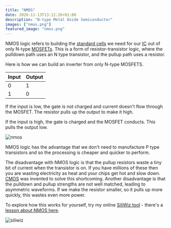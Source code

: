 ```yaml
---
title: "NMOS"
date: 2020-11-13T13:12:26+01:00
description: "N-type Metal Oxide Semiconductor"
images: ["nmos.png"]
featured_image: "nmos.png"
---
```


NMOS logic refers to building the [standard cells](/terminology/standardcell) we need for our [IC](/terminology/ic) out of only N-type [MOSFETs](/terminology/mosfet). This is a form of resistor-transistor logic, where the pulldown path uses an N type transistor, and the pullup path uses a resistor.

Here is how we can build an inverter from only N-type MOSFETS.

| Input       | Output      |
| ----------- | ----------- |
| 0           | 1           |
| 1           | 0           |

If the input is low, the gate is not charged and current doesn't flow through the MOSFET. The resistor pulls up the output to make it high.

If the input is high, the gate is charged and the MOSFET conducts. This pulls the output low.

![nmos](/nmos.png)

NMOS logic has the advantage that we don't need to manufacture P type transistors and so the processing is cheaper and quicker to perform.

The disadvantage with NMOS logic is that the pullup resistors waste a tiny bit of current when the transistor is on. If you have millions of these then you are wasting electricity as heat and your chips get hot and slow down. [CMOS](/terminology/cmos) was invented to solve this shortcoming. Another disadvantage is that the pulldown and pullup strengths are not well matched, leading to asymmetric waveforms. If we make the resistor smaller, so it pulls up more quickly, this wastes even more power.

To explore how this works for yourself, try my online [SiliWiz tool](https://app.siliwiz.com/?preset=nmos) - there's a [lesson about NMOS here](https://tinytapeout.com/siliwiz/nmos/).

![siliwiz](/siliwiznmos.png)

